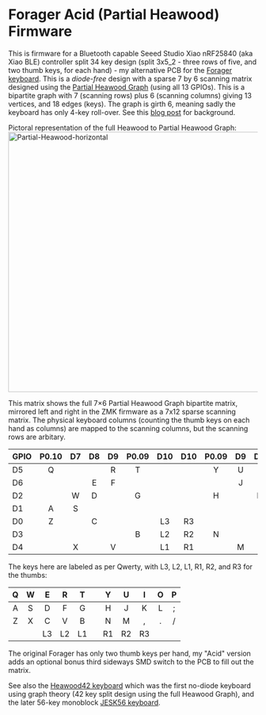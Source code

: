 # Forager Acid (Partial Heawood) Firmware

This is firmware for a Bluetooth capable Seeed Studio Xiao nRF25840 (aka Xiao BLE)
controller split 34 key design (split 3x5_2 - three rows of five, and two thumb
keys, for each hand) - my alternative PCB for the [Forager keyboard](https://github.com/carrefinho/forager/pull/20).
This is a *diode-free* design with a sparse 7 by 6 scanning matrix designed using the
[Partial Heawood Graph](https://houseofgraphs.org/graphs/54325) (using all 13 GPIOs).
This is a bipartite graph with 7 (scanning rows) plus 6 (scanning columns) giving 13
vertices, and 18 edges (keys). The graph is girth 6, meaning sadly the keyboard has
only 4-key roll-over. See this
[blog post](https://astrobeano.blogspot.com/2025/05/topology-meets-custom-keyboard-circuit.html)
for background.

Pictoral representation of the full Heawood to Partial Heawood Graph:
<img width="2173" height="525" alt="Partial-Heawood-horizontal" src="https://github.com/user-attachments/assets/7c3d99e9-6a09-42bd-a136-3f515deb7deb" />

This matrix shows the full 7×6 Partial Heawood Graph bipartite matrix,
mirrored left and right in the ZMK firmware as a 7x12 sparse scanning matrix.
The physical keyboard columns (counting the thumb keys on each hand as columns)
are mapped to the scanning columns, but the scanning rows are arbitary.

| GPIO| P0.10 | D7 | D8 | D9 | P0.09 | D10 | D10 | P0.09 | D9 | D8 | D7 | P0.10 |
|:----|:-----:|:--:|:--:|:--:|:-----:|:---:|:---:|:-----:|:--:|:--:|:--:|:-----:|
| D5  |   Q   |    |    |  R |   T   |     |     |   Y   |  U |    |    |   P   |
| D6  |       |    |  E |  F |       |     |     |       |  J |  I |    |       |
| D2  |       |  W |  D |    |   G   |     |     |   H   |    |  K |  O |       |
| D1  |   A   |  S |    |    |       |     |     |       |    |    |  L |   ;   |
| D0  |   Z   |    |  C |    |       | L3  |  R3 |       |    |  , |    |   /   |
| D3  |       |    |    |    |   B   | L2  |  R2 |   N   |    |    |    |       |
| D4  |       |  X |    |  V |       | L1  |  R1 |       |  M |    |  . |       |

The keys here are labeled as per Qwerty, with L3, L2, L1, R1, R2, and R3 for the thumbs:

| Q | W |  E |  R |  T |   |  Y |  U |  I | O | P |
|:-:|:-:|:--:|:--:|:--:|:-:|:--:|:--:|:--:|:-:|:-:|
| A | S |  D |  F |  G |   |  H |  J |  K | L | ; |
| Z | X |  C |  V |  B |   |  N |  M |  , | . | / |
|   |   | L3 | L2 | L1 |   | R1 | R2 | R3 |   |   |

The original Forager has only two thumb keys per hand, my "Acid" version adds an
optional bonus third sideways SMD switch to the PCB to fill out the matrix.

See also the [Heawood42 keyboard](https://github.com/triliu/Heawood42) which was
the first no-diode keyboard using graph theory (42 key split design using the full
Heawood Graph), and the later 56-key monoblock
[JESK56 keyboard](https://github.com/triliu/JESK56).
